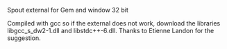 Spout external for Gem and window 32 bit

Compiled with gcc so if the external does not work, download the libraries libgcc_s_dw2-1.dll
and libstdc++-6.dll. Thanks to Etienne Landon for the suggestion.
